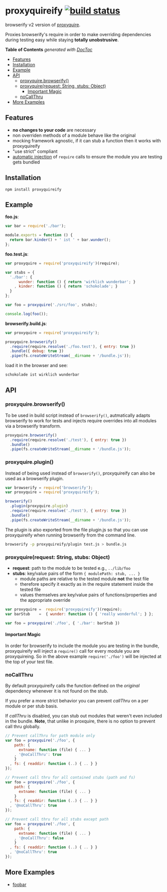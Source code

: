 # proxyquireify [![build status](https://secure.travis-ci.org/thlorenz/proxyquireify.png)](http://travis-ci.org/thlorenz/proxyquireify)

browserify v2 version of [proxyquire](https://github.com/thlorenz/proxyquire). 

Proxies browserify's require in order to make overriding dependencies during testing easy while staying **totally unobstrusive**.

**Table of Contents**  *generated with [DocToc](http://doctoc.herokuapp.com/)*

- [Features](#features)
- [Installation](#installation)
- [Example](#example)
- [API](#api)
  - [proxyquire.browserify()](#proxyquirebrowserify)
  - [proxyquire(request: String, stubs: Object)](#proxyquirerequest:-string-stubs:-object)
    - [Important Magic](#important-magic)
  - [noCallThru](#nocallthru)
- [More Examples](#more-examples)

## Features

- **no changes to your code** are necessary
- non overriden methods of a module behave like the original
- mocking framework agnostic, if it can stub a function then it works with proxyquireify
- "use strict" compliant
- [automatic injection](https://github.com/thlorenz/proxyquireify#important-magic) of `require` calls to ensure the
  module you are testing gets bundled 

## Installation

    npm install proxyquireify

## Example 

**foo.js**:

```js
var bar = require('./bar');

module.exports = function () {
  return bar.kinder() + ' ist ' + bar.wunder();
};
```

**foo.test.js**:

```js
var proxyquire = require('proxyquireify')(require);

var stubs = { 
  './bar': { 
      wunder: function () { return 'wirklich wunderbar'; }
    , kinder: function () { return 'schokolade'; }
  }
};

var foo = proxyquire('./src/foo', stubs);

console.log(foo()); 
```

**browserify.build.js**:

```js
var proxyquire = require('proxyquireify');

proxyquire.browserify()
  .require(require.resolve('./foo.test'), { entry: true })
  .bundle({ debug: true })
  .pipe(fs.createWriteStream(__dirname + '/bundle.js'));
```

load it in the browser and see:

    schokolade ist wirklich wunderbar

## API

### proxyquire.browserify()

To be used in build script instead of `browserify()`, autmatically adapts browserify to work for tests and injects
require overrides into all modules via a browserify transform.

```js
proxyquire.browserify()
  .require(require.resolve('./test'), { entry: true })
  .bundle()
  .pipe(fs.createWriteStream(__dirname + '/bundle.js'));
```

### proxyquire.plugin()

Instead of being used instead of `browserify()`, proxyquireify can also be used as a browserify plugin.

```js
var browserify = require('browserify');
var proxyquire = require('proxyquireify');

browserify()
  .plugin(proxyquire.plugin)
  .require(require.resolve('./test'), { entry: true })
  .bundle()
  .pipe(fs.createWriteStream(__dirname + '/bundle.js'));
```

The plugin is also exported from the file plugin.js so that you can use proxyquireify when running browserify
from the command line.

```sh
browserify -p proxyquireify/plugin test.js > bundle.js
```

### proxyquire(request: String, stubs: Object)

- **request**: path to the module to be tested e.g., `../lib/foo`
- **stubs**: key/value pairs of the form `{ modulePath: stub, ... }`
  - module paths are relative to the tested module **not** the test file 
  - therefore specify it exactly as in the require statement inside the tested file
  - values themselves are key/value pairs of functions/properties and the appropriate override

```js
var proxyquire =  require('proxyquireify')(require);
var barStub    =  { wunder: function () { 'really wonderful'; } };

var foo = proxyquire('./foo', { './bar': barStub })
```

#### Important Magic 

In order for browserify to include the module you are testing in the bundle, proxyquireify will inject a
`require()` call for every module you are proxyquireing. So in the above example `require('./foo')` will be injected at
the top of your test file.

### noCallThru

By default proxyquireify calls the function defined on the *original* dependency whenever it is not found on the stub.

If you prefer a more strict behavior you can prevent *callThru* on a per module or per stub basis.

If *callThru* is disabled, you can stub out modules that weren't even included in the bundle. **Note**, that unlike in
proxquire, there is no option to prevent call thru globally.

```js
// Prevent callThru for path module only
var foo = proxyquire('./foo', {
    path: {
      extname: function (file) { ... }
    , '@noCallThru': true
    }
  , fs: { readdir: function (..) { .. } }
});

// Prevent call thru for all contained stubs (path and fs)
var foo = proxyquire('./foo', {
    path: {
      extname: function (file) { ... }
    }
  , fs: { readdir: function (..) { .. } }
  , '@noCallThru': true
});

// Prevent call thru for all stubs except path
var foo = proxyquire('./foo', {
    path: {
      extname: function (file) { ... }
    , '@noCallThru': false
    }
  , fs: { readdir: function (..) { .. } }
  , '@noCallThru': true
});
```

## More Examples

- [foobar](https://github.com/thlorenz/proxyquireify/tree/master/examples/foobar)
